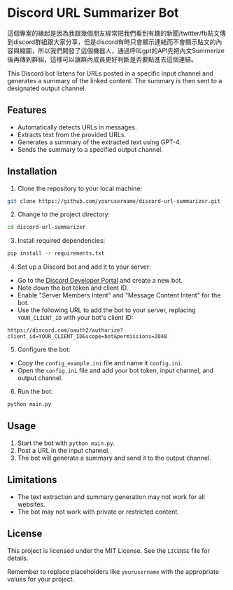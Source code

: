 # Discord URL Summarizer Bot

這個專案的緣起是因為我跟幾個朋友經常把我們看到有趣的新聞/twitter/fb貼文傳到discord群組跟大家分享，但是discord有時只會顯示連結而不會顯示貼文的內容與縮圖，所以我們開發了這個機器人，通過呼叫gpt的API先把內文Summerize後再傳到群組，這樣可以讓群內成員更好判斷是否要點進去這個連結。

This Discord bot listens for URLs posted in a specific input channel and generates a summary of the linked content. The summary is then sent to a designated output channel.

## Features

- Automatically detects URLs in messages.
- Extracts text from the provided URLs.
- Generates a summary of the extracted text using GPT-4.
- Sends the summary to a specified output channel.

## Installation

1. Clone the repository to your local machine:

```bash
git clone https://github.com/yourusername/discord-url-summarizer.git
```

2. Change to the project directory:

```bash
cd discord-url-summarizer
```

3. Install required dependencies:

```bash
pip install -r requirements.txt
```

4. Set up a Discord bot and add it to your server:

- Go to the [Discord Developer Portal](https://discord.com/developers/applications) and create a new bot.
- Note down the bot token and client ID.
- Enable "Server Members Intent" and "Message Content Intent" for the bot.
- Use the following URL to add the bot to your server, replacing `YOUR_CLIENT_ID` with your bot's client ID:

```
https://discord.com/oauth2/authorize?client_id=YOUR_CLIENT_ID&scope=bot&permissions=2048
```

5. Configure the bot:

- Copy the `config_example.ini` file and name it `config.ini`.
- Open the `config.ini` file and add your bot token, input channel, and output channel.

6. Run the bot:

```bash
python main.py
```

## Usage

1. Start the bot with `python main.py`.
2. Post a URL in the input channel.
3. The bot will generate a summary and send it to the output channel.

## Limitations

- The text extraction and summary generation may not work for all websites.
- The bot may not work with private or restricted content.

## License

This project is licensed under the MIT License. See the `LICENSE` file for details.

Remember to replace placeholders like `yourusername` with the appropriate values for your project.

